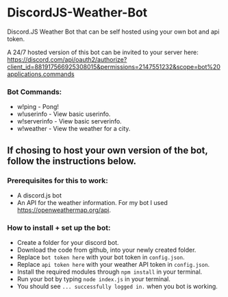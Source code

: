 # DiscordJS-Weather-Bot
Discord.JS Weather Bot that can be self hosted using your own bot and api token.

A 24/7 hosted version of this bot can be invited to your server here: 
https://discord.com/api/oauth2/authorize?client_id=881917566925308015&permissions=2147551232&scope=bot%20applications.commands


### Bot Commands:
- w!ping - Pong!
- w!userinfo - View basic userinfo.
- w!serverinfo - View basic serverinfo.
- w!weather <city> - View the weather for a city.

  
## If chosing to host your own version of the bot, follow the instructions below.

  
### Prerequisites for this to work:
- A discord.js bot
- An API for the weather information. For my bot I used https://openweathermap.org/api.
  

### How to install + set up the bot:
- Create a folder for your discord bot.
- Download the code from github, into your newly created folder.
- Replace `bot token here` with your bot token in `config.json`.
- Replace `api token here` with your weather API token in `config.json`. 
- Install the required modules through `npm install` in your terminal.
- Run your bot by typing `node index.js` in your terminal.
- You should see `... successfully logged in.` when you bot is working.
